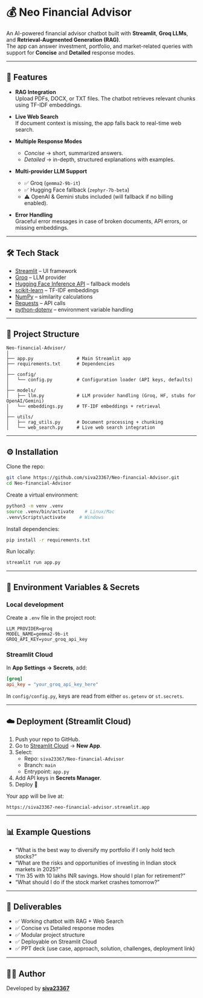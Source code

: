 # 💰 Neo Financial Advisor

An AI-powered financial advisor chatbot built with **Streamlit**, **Groq LLMs**, and **Retrieval-Augmented Generation (RAG)**.  
The app can answer investment, portfolio, and market-related queries with support for **Concise** and **Detailed** response modes.  

---

## 🚀 Features

- **RAG Integration**  
  Upload PDFs, DOCX, or TXT files. The chatbot retrieves relevant chunks using TF-IDF embeddings.  

- **Live Web Search**  
  If document context is missing, the app falls back to real-time web search.  

- **Multiple Response Modes**  
  - *Concise* → short, summarized answers.  
  - *Detailed* → in-depth, structured explanations with examples.  

- **Multi-provider LLM Support**  
  - ✅ Groq (`gemma2-9b-it`)  
  - ✅ Hugging Face fallback (`zephyr-7b-beta`)  
  - ⚠️ OpenAI & Gemini stubs included (will fallback if no billing enabled).  

- **Error Handling**  
  Graceful error messages in case of broken documents, API errors, or missing embeddings.  

---

## 🛠️ Tech Stack

- [Streamlit](https://streamlit.io/) – UI framework  
- [Groq](https://groq.com/) – LLM provider  
- [Hugging Face Inference API](https://huggingface.co/) – fallback models  
- [scikit-learn](https://scikit-learn.org/) – TF-IDF embeddings  
- [NumPy](https://numpy.org/) – similarity calculations  
- [Requests](https://docs.python-requests.org/) – API calls  
- [python-dotenv](https://pypi.org/project/python-dotenv/) – environment variable handling  

---

## 📂 Project Structure

```
Neo-financial-Advisor/
│
├── app.py                # Main Streamlit app
├── requirements.txt      # Dependencies
│
├── config/
│   └── config.py         # Configuration loader (API keys, defaults)
│
├── models/
│   ├── llm.py            # LLM provider handling (Groq, HF, stubs for OpenAI/Gemini)
│   └── embeddings.py     # TF-IDF embeddings + retrieval
│
├── utils/
│   ├── rag_utils.py      # Document processing + chunking
│   └── web_search.py     # Live web search integration
```

---

## ⚙️ Installation

Clone the repo:

```bash
git clone https://github.com/siva23367/Neo-financial-Advisor.git
cd Neo-financial-Advisor
```

Create a virtual environment:

```bash
python3 -m venv .venv
source .venv/bin/activate    # Linux/Mac
.venv\Scripts\activate     # Windows
```

Install dependencies:

```bash
pip install -r requirements.txt
```

Run locally:

```bash
streamlit run app.py
```

---

## 🔑 Environment Variables & Secrets

### Local development
Create a `.env` file in the project root:

```env
LLM_PROVIDER=groq
MODEL_NAME=gemma2-9b-it
GROQ_API_KEY=your_groq_api_key
```

### Streamlit Cloud
In **App Settings → Secrets**, add:

```toml
[groq]
api_key = "your_groq_api_key_here"
```

In `config/config.py`, keys are read from either `os.getenv` or `st.secrets`.

---

## ☁️ Deployment (Streamlit Cloud)

1. Push your repo to GitHub.  
2. Go to [Streamlit Cloud](https://streamlit.io/cloud) → **New App**.  
3. Select:
   - Repo: `siva23367/Neo-financial-Advisor`
   - Branch: `main`
   - Entrypoint: `app.py`  
4. Add API keys in **Secrets Manager**.  
5. Deploy 🎉  

Your app will be live at:
```
https://siva23367-neo-financial-advisor.streamlit.app
```

---

## 📊 Example Questions

- “What is the best way to diversify my portfolio if I only hold tech stocks?”  
- “What are the risks and opportunities of investing in Indian stock markets in 2025?”  
- “I’m 35 with 10 lakhs INR savings. How should I plan for retirement?”  
- “What should I do if the stock market crashes tomorrow?”  

---

## 📑 Deliverables

- ✅ Working chatbot with RAG + Web Search  
- ✅ Concise vs Detailed response modes  
- ✅ Modular project structure  
- ✅ Deployable on Streamlit Cloud  
- ✅ PPT deck (use case, approach, solution, challenges, deployment link)  

---

## 👨‍💻 Author

Developed by **[siva23367](https://github.com/siva23367)**
